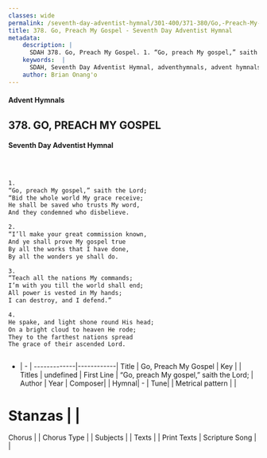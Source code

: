 ```yaml
---
classes: wide
permalink: /seventh-day-adventist-hymnal/301-400/371-380/Go,-Preach-My-Gospel/
title: 378. Go, Preach My Gospel - Seventh Day Adventist Hymnal
metadata:
    description: |
      SDAH 378. Go, Preach My Gospel. 1. “Go, preach My gospel,” saith the Lord; “Bid the whole world My grace receive; He shall be saved who trusts My word, And they condemned who disbelieve.
    keywords:  |
      SDAH, Seventh Day Adventist Hymnal, adventhymnals, advent hymnals, Go, Preach My Gospel, “Go, preach My gospel,” saith the Lord; 
    author: Brian Onang'o
---
```


#### Advent Hymnals
## 378. GO, PREACH MY GOSPEL
#### Seventh Day Adventist Hymnal

```txt



1.
“Go, preach My gospel,” saith the Lord;
“Bid the whole world My grace receive;
He shall be saved who trusts My word,
And they condemned who disbelieve.

2.
“I’ll make your great commission known,
And ye shall prove My gospel true
By all the works that I have done,
By all the wonders ye shall do.

3.
“Teach all the nations My commands;
I’m with you till the world shall end;
All power is vested in My hands;
I can destroy, and I defend.”

4.
He spake, and light shone round His head;
On a bright cloud to heaven He rode;
They to the farthest nations spread
The grace of their ascended Lord.



```

- |   -  |
-------------|------------|
Title | Go, Preach My Gospel |
Key |  |
Titles | undefined |
First Line | “Go, preach My gospel,” saith the Lord; |
Author | 
Year | 
Composer|  |
Hymnal|  - |
Tune|  |
Metrical pattern | |
# Stanzas |  |
Chorus |  |
Chorus Type |  |
Subjects |  |
Texts |  |
Print Texts | 
Scripture Song |  |
  
